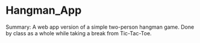 ﻿# Hangman_App

Summary: A web app version of a simple two-person hangman game. Done by class as a whole while taking a break from Tic-Tac-Toe.
